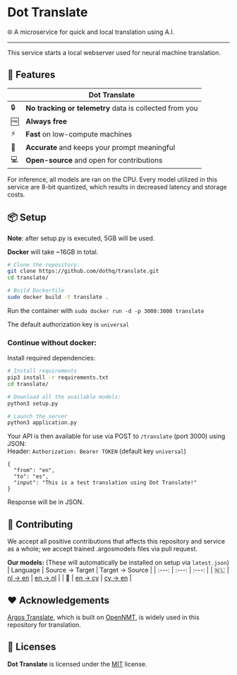 # Dot Translate
🌐 A microservice for quick and local translation using A.I.

---

This service starts a local webserver used for neural machine translation.


## 🚀 Features

|  | Dot Translate |
| - | ------------ |
| 🔒 | **No tracking or telemetry** data is collected from you |
| 🆓 | **Always free** |
| ⚡️ | **Fast** on low-compute machines |
| 📝 | **Accurate** and keeps your prompt meaningful |
| 💻 | **Open-source** and open for contributions |

For inference, all models are ran on the CPU. Every model utilized in this service are 8-bit quantized, which results in decreased latency and storage costs.

## 📦️ Setup

**Note**: after setup.py is executed, 5GB will be used.

**Docker** will take ~16GB in total.


```bash
# Clone the repository:
git clone https://github.com/dothq/translate.git
cd translate/

# Build Dockerfile
sudo docker build -t translate .
```

Run the container with `sudo docker run -d -p 3000:3000 translate`

The default authorization key is `universal`

### **Continue without docker:**

Install required dependencies:
```bash
# Install requirements
pip3 install -r requirements.txt
cd translate/

# Download all the available models:
python3 setup.py

# Launch the server
python3 application.py
```

Your API is then available for use via POST to `/translate` (port 3000) using JSON:
<br>
Header: `Authorization: Bearer TOKEN` (default key `universal`)
```
{
  "from": "en",
  "to": "es",
  "input": "This is a test translation using Dot Translate!"
}
```
Response will be in JSON.

## 🔧 Contributing

We accept all positive contributions that affects this repository and service as a whole; we accept trained .argosmodels files via pull request. 

**Our models:**
(These will automatically be installed on setup via `latest.json`)
| Language | Source -> Target | Target -> Source |
| :---: | :---: | :---: |
| 🇳🇱 | [nl -> en](https://cdn.discordapp.com/attachments/842801645611384872/912031467327074374/dutch_en.argosmodel) | [en -> nl](https://cdn.discordapp.com/attachments/842801645611384872/912031363639685130/en_nl.argosmodel) |
| 🏴󠁧󠁢󠁷󠁬󠁳󠁿 | [en -> cy](https://github.com/dothq/translate/releases/download/November-2021/en_cy.argosmodel) | [cy -> en](https://github.com/dothq/translate/releases/download/November-2021/cy_en.argosmodel) |

## ❤️ Acknowledgements

[Argos Translate](https://github.com/argosopentech/argos-translate), which is built on [OpenNMT](https://opennmt.net/), is widely used in this repository for translation.

## 📜 Licenses
**Dot Translate** is licensed under the [MIT](https://spdx.org/licenses/MIT.html) license.
